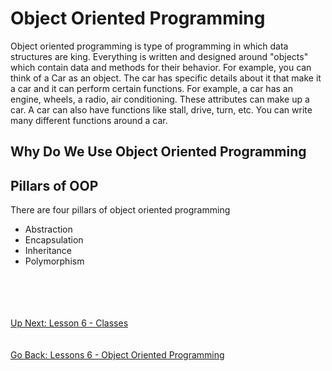 # Object Oriented Programming
Object oriented programming is type of programming in which data structures are king. Everything is written and designed
around "objects" which contain data and methods for their behavior. For example, you can think of a Car as an object. The
car has specific details about it that make it a car and it can perform certain functions. For example, a car has an
engine, wheels, a radio, air conditioning. These attributes can make up a car. A car can also have functions like stall,
drive, turn, etc. You can write many different functions around a car.   

## Why Do We Use Object Oriented Programming


## Pillars of OOP
There are four pillars of object oriented programming
- Abstraction
- Encapsulation
- Inheritance
- Polymorphism


\
\
\
\
[Up Next: Lesson 6 - Classes](classes.md)
\
\
\
[Go Back: Lessons 6 - Object Oriented Programming](README.md)